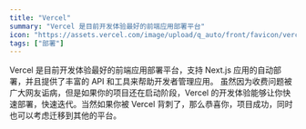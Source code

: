 ```yaml
---
title: "Vercel"
summary: "Vercel 是目前开发体验最好的前端应用部署平台"
icon: "https://assets.vercel.com/image/upload/q_auto/front/favicon/vercel/180x180.png"
tags: ["部署"]
---
```


Vercel 是目前开发体验最好的前端应用部署平台，支持 Next.js 应用的自动部署，并且提供了丰富的 API 和工具来帮助开发者管理应用。
虽然因为收费问题被广大网友诟病，但是如果你的项目还在启动阶段，Vercel 的开发体验能够让你快速部署，快速迭代。当然如果你被 Vercel 背刺了，那么恭喜你，项目成功，同时也可以考虑迁移到其他的平台。
